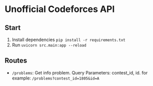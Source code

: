 # Unofficial Codeforces API

## Start

1. Install dependencies `pip install -r requirements.txt`
2. Run `uvicorn src.main:app --reload`


## Routes

* `/problems`: Get info problem. Query Parameters: contest_id, id. for example: `/problems?contest_id=1805&id=A`
